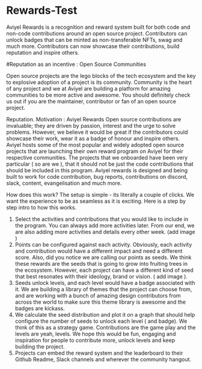 # Rewards-Test
Aviyel Rewards is a recognition and reward system built for both code and non-code contributions around an open source project. Contributors can unlock badges that can be minted as non-transferable NFTs, swag and much more. Contributors can now showcase their contributions, build reputation and inspire others.

#Reputation as an incentive : Open Source Communities

Open source projects are the lego blocks of the tech ecosystem and the key to explosive adoption of a project is its community. Community is the heart of any project and we at Aviyel are building a platform for amazing communities to be more active and awesome. You should definitely check us out if you are the maintainer, contributor or fan of an open source project.

Reputation. Motivation : Aviyel Rewards
Open source contributions are invaluable; they are driven by passion, interest and the urge to solve problems. However, we believe it would be great if the contributors could showcase their work, wear it as a badge of honour and inspire others.
Aviyel hosts some of the most popular and widely adopted open source projects that are launching their own reward program on Aviyel for their respective communities. The projects that we onboarded have been very particular ( so are we ), that it should not be just the code contributions that should be included in this program. Aviyel rewards is designed and being built to work for code contribution, bug reports, contributions on discord, slack, content, evangelisation and much more.

How does this work?
The setup is simple - its literally a couple of clicks. We want the experience to be as seamless as it is exciting.
Here is a step by step intro to how this works.
 1. Select the activities and contributions that you would like to include in the program. You can always add more activities later. From our end, we are also adding more activities and details every other week. (add image )
 2. Points can be configured against each activity. Obviously, each activity and contribution would have a different impact and need a different score. Also, did you notice we are calling our points as seeds. We think these rewards are the seeds that is going to grow into fruiting trees in the ecosystem. However, each project can have a different kind of seed that best resonates with their ideology, brand or vision. ( add image ).
 3. Seeds unlock levels, and each level would have a badge associated with it. We are building a library of themes that the project can choose from, and are working with a bunch of amazing design contributors from across the world to make sure this theme library is awesome and the badges are kickass.
 4. We calculate the seed distribution and plot it on a graph that should help configure the number of seeds to unlock each level ( and badge). We think of this as a strategy game. Contributions are the game play and the levels are yeah, levels. We hope this would be fun, engaging and inspiration for people to contribute more, unlock levels and keep building the project.
 5. Projects can embed the reward system and the leaderboard to their Github Readme, Slack channels and wherever the community hangout.
